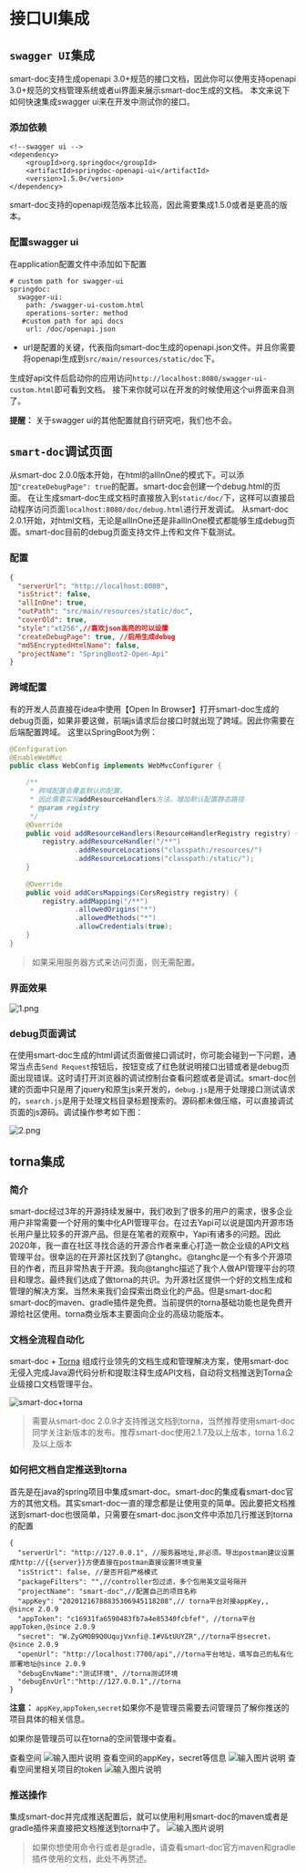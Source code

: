 # 接口UI集成

## `swagger UI`集成

smart-doc支持生成openapi 3.0+规范的接口文档，因此你可以使用支持openapi 3.0+规范的文档管理系统或者ui界面来展示smart-doc生成的文档。
本文来说下如何快速集成swagger ui来在开发中测试你的接口。

### 添加依赖

```
<!--swagger ui -->
<dependency>
    <groupId>org.springdoc</groupId>
    <artifactId>springdoc-openapi-ui</artifactId>
    <version>1.5.0</version>
</dependency>
```
smart-doc支持的openapi规范版本比较高，因此需要集成1.5.0或者是更高的版本。
### 配置swagger ui
在application配置文件中添加如下配置
```
# custom path for swagger-ui
springdoc:
  swagger-ui:
    path: /swagger-ui-custom.html
    operations-sorter: method
   #custom path for api docs
    url: /doc/openapi.json
```
- url是配置的关键，代表指向smart-doc生成的openapi.json文件。并且你需要将openapi生成到`src/main/resources/static/doc`下。

生成好api文件后启动你的应用访问`http://localhost:8080/swagger-ui-custom.html`即可看到文档。
接下来你就可以在开发的时候使用这个ui界面来自测了。

 **提醒：** 关于swagger ui的其他配置就自行研究吧，我们也不会。


## `smart-doc`调试页面

从smart-doc 2.0.0版本开始，在html的allInOne的模式下。可以添加`"createDebugPage": true`的配置。smart-doc会创建一个debug.html的页面。
在让生成smart-doc生成文档时直接放入到`static/doc/`下，这样可以直接启动程序访问页面`localhost:8080/doc/debug.html`进行开发调试。
从smart-doc 2.0.1开始，对html文档，无论是allInOne还是非allInOne模式都能够生成debug页面。smart-doc目前的debug页面支持文件上传和文件下载测试。

### 配置

```json
{
  "serverUrl": "http://localhost:8080",
  "isStrict": false,
  "allInOne": true,
  "outPath": "src/main/resources/static/doc",
  "coverOld": true,
  "style":"xt256",//喜欢json高亮的可以设置
  "createDebugPage": true, //启用生成debug
  "md5EncryptedHtmlName": false,
  "projectName": "SpringBoot2-Open-Api"
}
```
### 跨域配置
有的开发人员直接在idea中使用【Open In Browser】打开smart-doc生成的debug页面，如果非要这做，前端js请求后台接口时就出现了跨域。因此你需要在后端配置跨域。
这里以SpringBoot为例：

```java
@Configuration
@EnableWebMvc
public class WebConfig implements WebMvcConfigurer {

    /**
     * 跨域配置会覆盖默认的配置，
     * 因此需要实现addResourceHandlers方法，增加默认配置静态路径
     * @param registry
     */
    @Override
    public void addResourceHandlers(ResourceHandlerRegistry registry) {
        registry.addResourceHandler("/**")
                .addResourceLocations("classpath:/resources/")
                .addResourceLocations("classpath:/static/");
    }
    
    @Override
    public void addCorsMappings(CorsRegistry registry) {
        registry.addMapping("/**")
                .allowedOrigins("*")
                .allowedMethods("*")
                .allowCredentials(true);
    }
}
```
>如果采用服务器方式来访问页面，则无需配置。

### 界面效果

![](https://gitee.com/smart-doc-team/smart-doc/raw/master/screen/mock.png "1.png")
### debug页面调试
在使用smart-doc生成的html调试页面做接口调试时，你可能会碰到一下问题，通常当点击`Send Request`按钮后，按钮变成了红色就说明接口出错或者是debug页面出现错误。这时请打开浏览器的调试控制台查看问题或者是调试。smart-doc创建的页面中只是用了jquery和原生js来开发的，`debug.js`是用于处理接口测试请求的，`search.js`是用于处理文档目录标题搜索的。源码都未做压缩，可以直接调试页面的js源码。调试操作参考如下图：

![](https://gitee.com/smart-doc-team/smart-doc/raw/master/screen/debug-console.png "2.png")


## torna集成


### 简介
smart-doc经过3年的开源持续发展中，我们收到了很多的用户的需求，很多企业用户非常需要一个好用的集中化API管理平台。在过去Yapi可以说是国内开源市场长用户量比较多的开源产品。但是在笔者的观察中，Yapi有诸多的问题。因此2020年，我一直在社区寻找合适的开源合作者来重心打造一款企业级的API文档管理平台。很幸运的在开源社区找到了@tanghc。@tanghc是一个有多个开源项目的作者，而且非常热衷于开源。我向@tanghc描述了我个人做API管理平台的项目和理念。最终我们达成了做torna的共识。为开源社区提供一个好的文档生成和管理的解决方案。当然未来我们会探索出商业化的产品。但是smart-doc和smart-doc的maven、gradle插件是免费。当前提供的torna基础功能也是免费开源给社区使用。torna商业版本主要面向企业的高级功能版本。

### 文档全流程自动化
smart-doc + [Torna](http://torna.cn) 组成行业领先的文档生成和管理解决方案，使用smart-doc无侵入完成Java源代码分析和提取注释生成API文档，自动将文档推送到Torna企业级接口文档管理平台。

![smart-doc+torna](../../_images/smart-doc-torna.png)

>需要从smart-doc 2.0.9才支持推送文档到torna，当然推荐使用smart-doc同学关注新版本的发布。推荐smart-doc使用2.1.7及以上版本，torna 1.6.2及以上版本
### 如何把文档自定推送到torna
首先是在java的spring项目中集成smart-doc。smart-doc的集成看smart-doc官方的其他文档。其实smart-doc一直的理念都是让使用变的简单。因此要把文档推送到smart-doc也很简单，只需要在smart-doc.json文件中添加几行推送到torna的配置

```
{
  "serverUrl": "http://127.0.0.1", //服务器地址,非必须。导出postman建议设置成http://{{server}}方便直接在postman直接设置环境变量
  "isStrict": false, //是否开启严格模式
  "packageFilters": "",//controller包过滤，多个包用英文逗号隔开
  "projectName": "smart-doc",//配置自己的项目名称
  "appKey": "20201216788835306945118208",// torna平台对接appKey,, @since 2.0.9
  "appToken": "c16931fa6590483fb7a4e85340fcbfef", //torna平台appToken,@since 2.0.9
  "secret": "W.ZyGMOB9Q0UqujVxnfi@.I#V&tUUYZR",//torna平台secret，@since 2.0.9
  "openUrl": "http://localhost:7700/api",//torna平台地址，填写自己的私有化部署地址@since 2.0.9
  "debugEnvName":"测试环境", //torna测试环境
  "debugEnvUrl":"http://127.0.0.1",//torna
}
```
 **注意：**  `appKey`,`appToken`,`secret`如果你不是管理员需要去问管理员了解你推送的项目具体的相关信息。

如果你是管理员可以在torna的空间管理中查看。

查看空间
![输入图片说明](../../_images/224047_69a6870d_144669.png "屏幕截图.png")
查看空间的appKey，secret等信息
![输入图片说明](../../_images/224207_830d5b06_144669.png "屏幕截图.png")
查看空间里相关项目的token
![输入图片说明](../../_images/0313/224356_2bc8c3b7_144669.png "屏幕截图.png")

### 推送操作
集成smart-doc并完成推送配置后，就可以使用利用smart-doc的maven或者是gradle插件来直接把文档推送到torna中了。
![输入图片说明](../../_images/224947_853e59e3_144669.png "屏幕截图.png")
> 如果你想使用命令行或者是gradle，请查看smart-doc官方maven和gradle插件使用的文档，此处不再赘述。




